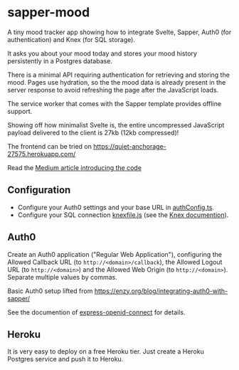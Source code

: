 # sapper-mood

A tiny mood tracker app showing how to integrate Svelte, Sapper, Auth0 (for authentication) and Knex (for SQL storage).

It asks you about your mood today and stores your mood history persistently in a Postgres database.

There is a minimal API requiring authentication for retrieving and storing the mood. Pages use hydration, so the the mood data is already present in the server response to avoid refreshing the page after the JavaScript loads.

The service worker that comes with the Sapper template provides offline support.

Showing off how minimalist Svelte is, the entire uncompressed JavaScript payload delivered to the client is 27kb (12kb compressed)!

The frontend can be tried on https://quiet-anchorage-27575.herokuapp.com/

Read the [Medium article introducing the code](https://ehrencrona.medium.com/a-svelte-application-with-authentication-and-storage-f4a41a73bd5d)

## Configuration

* Configure your Auth0 settings and your base URL in [authConfig.ts](src/authConfig.ts).
* Configure your SQL connection [knexfile.js](./knexfile.js) (see the [Knex documention](http://knexjs.org/#knexfile)).

## Auth0

Create an Auth0 application ("Regular Web Application"), configuring the Allowed Callback URL (to `http://<domain>/callback`), the Allowed Logout URL (to `http://<domain>`) and the Allowed Web Origin (to `http://<domain>`). Separate multiple values by commas.

Basic Auth0 setup lifted from https://enzy.org/blog/integrating-auth0-with-sapper/

See the documention of [express-openid-connect](https://github.com/auth0/express-openid-connect) for details.

## Heroku

It is very easy to deploy on a free Heroku tier. Just create a Heroku Postgres service and push it to Heroku.
